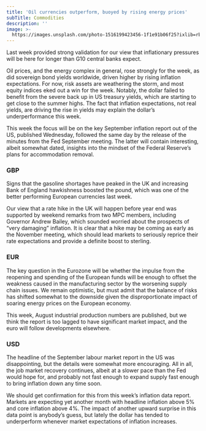 ```yaml
---
title: 'Oil currencies outperform, buoyed by rising energy prices'
subTitle: Commodities
description: ''
image: >-
  https://images.unsplash.com/photo-1516199423456-1f1e91b06f25?ixlib=rb-1.2.1&ixid=MnwxMjA3fDB8MHxwaG90by1wYWdlfHx8fGVufDB8fHx8&auto=format&fit=crop&w=2298&q=80
---
```


Last week provided strong validation for our view that inflationary pressures will be here for longer than G10 central banks expect.

Oil prices, and the energy complex in general, rose strongly for the week, as did sovereign bond yields worldwide, driven higher by rising inflation expectations. For now, risk assets are weathering the storm, and most equity indices eked out a win for the week. Notably, the dollar failed to benefit from the severe back up in US treasury yields, which are starting to get close to the summer highs. The fact that inflation expectations, not real yields, are driving the rise in yields may explain the dollar’s underperformance this week.

This week the focus will be on the key September inflation report out of the US, published Wednesday, followed the same day by the release of the minutes from the Fed September meeting. The latter will contain interesting, albeit somewhat dated, insights into the mindset of the Federal Reserve’s plans for accommodation removal.

### GBP

Signs that the gasoline shortages have peaked in the UK and increasing Bank of England hawkishness boosted the pound, which was one of the better performing European currencies last week.

Our view that a rate hike in the UK will happen before year end was supported by weekend remarks from two MPC members, including Governor Andrew Bailey, which sounded worried about the prospects of “very damaging” inflation. It is clear that a hike may be coming as early as the November meeting, which should lead markets to seriously reprice their rate expectations and provide a definite boost to sterling.

### EUR

The key question in the Eurozone will be whether the impulse from the reopening and spending of the European funds will be enough to offset the weakness caused in the manufacturing sector by the worsening supply chain issues. We remain optimistic, but must admit that the balance of risks has shifted somewhat to the downside given the disproportionate impact of soaring energy prices on the European economy.

This week, August industrial production numbers are published, but we think the report is too lagged to have significant market impact, and the euro will follow developments elsewhere.

### USD

The headline of the September labour market report in the US was disappointing, but the details were somewhat more encouraging. All in all, the job market recovery continues, albeit at a slower pace than the Fed would hope for, and probably not fast enough to expand supply fast enough to bring inflation down any time soon.

We should get confirmation for this from this week’s inflation data report. Markets are expecting yet another month with headline inflation above 5% and core inflation above 4%. The impact of another upward surprise in this data point is anybody’s guess, but lately the dollar has tended to underperform whenever market expectations of inflation increases.
